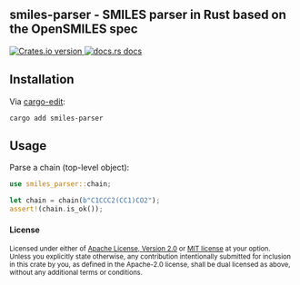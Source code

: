 ## smiles-parser - SMILES parser in Rust based on the OpenSMILES spec

<!-- Crates version -->
<a href="https://crates.io/crates/smiles-parser">
  <img src="https://img.shields.io/crates/v/smiles-parser.svg?style=flat-square"
  alt="Crates.io version" />
</a>
<!-- docs.rs docs -->
<a href="https://docs.rs/smiles-parser">
  <img src="https://img.shields.io/badge/docs-latest-blue.svg?style=flat-square"
    alt="docs.rs docs" />
</a>

## Installation

Via [cargo-edit](https://github.com/killercup/cargo-edit):

```
cargo add smiles-parser
```

## Usage

Parse a chain (top-level object):

```rust
use smiles_parser::chain;

let chain = chain(b"C1CCC2(CC1)CO2");
assert!(chain.is_ok());
```

#### License

<sup>
Licensed under either of <a href="LICENSE-APACHE">Apache License, Version
2.0</a> or <a href="LICENSE-MIT">MIT license</a> at your option.
</sup>

<br>

<sub>
Unless you explicitly state otherwise, any contribution intentionally submitted
for inclusion in this crate by you, as defined in the Apache-2.0 license, shall
be dual licensed as above, without any additional terms or conditions.
</sub>

